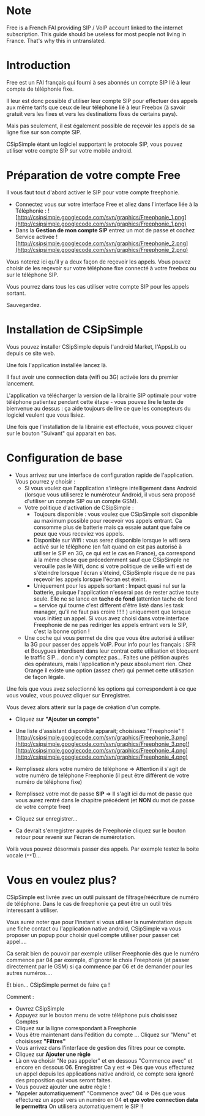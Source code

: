 # Note #

Free is a French FAI providing SIP / VoIP account linked to the internet subscription. This guide should be useless for most people not living in France. That's why this in untranslated.

# Introduction #

Free est un FAI français qui fourni à ses abonnés un compte SIP lié à leur compte de téléphonie fixe.

Il leur est donc possible d'utiliser leur compte SIP pour effectuer des appels aux même tarifs que ceux de leur téléphone lié à leur Freebox (à savoir gratuit vers les fixes et vers les destinations fixes de certains pays).

Mais pas seulement, il est également possible de reçevoir les appels de sa ligne fixe sur son compte SIP.

CSipSimple étant un logiciel supportant le protocole SIP, vous pouvez utiliser votre compte SIP sur votre mobile android.


# Préparation de votre compte Free #

Il vous faut tout d'abord activer le SIP pour votre compte freephonie.

  * Connectez vous sur votre interface Free et allez dans l'interface liée à la Téléphonie :
![http://csipsimple.googlecode.com/svn/graphics/Freephonie_1.png](http://csipsimple.googlecode.com/svn/graphics/Freephonie_1.png)
  * Dans la **Gestion de mon compte SIP** entrez un mot de passe et cochez Service activée
![http://csipsimple.googlecode.com/svn/graphics/Freephonie_2.png](http://csipsimple.googlecode.com/svn/graphics/Freephonie_2.png)

Vous noterez ici qu'il y a deux façon de reçevoir les appels. Vous pouvez choisir de les reçevoir sur votre téléphone fixe connecté à votre freebox ou sur le téléphone SIP.

Vous pourrez dans tous les cas utiliser votre compte SIP pour les appels sortant.

Sauvegardez.

# Installation de CSipSimple #
Vous pouvez installer CSipSimple depuis l'android Market, l'AppsLib ou depuis ce site web.

Une fois l'application installée lancez là.

Il faut avoir une connection data (wifi ou 3G) activée lors du premier lancement.

L'application va télécharger la version de la librairie SIP optimale pour votre téléphone patientez pendant cette étape - vous pouvez lire le texte de bienvenue au dessus : ça aide toujours de lire ce que les concepteurs du logiciel veulent que vous lisiez.

Une fois que l'installation de la librairie est effectuée, vous pouvez cliquer sur le bouton "Suivant" qui apparait en bas.

# Configuration de base #

  * Vous arrivez sur une interface de configuration rapide de l'application. Vous pourrez y choisir :
    * Si vous voulez que l'application s'intègre intelligement dans Android (lorsque vous utiliserez le numéroteur Android, il vous sera proposé d'utiliser un compte SIP ou un compte GSM).
    * Votre politique d'activation de CSipSimple :
      * Toujours disponible : vous voulez que CSipSimple soit disponible au maximum possible pour recevoir vos appels entrant. Ca consomme plus de batterie mais ça essaie autant que faire ce peux que vous receviez vos appels.
      * Disponible sur Wifi : vous serez disponible lorsque le wifi sera activé sur le téléphone (en fait quand on est pas autorisé à utiliser le SIP en 3G, ce qui est le cas en France), ça correspond à la même chose que précedemment sauf que CSipSimple ne verouille pas le Wifi, donc si votre politique de veille wifi est de s'éteindre lorsque l'écran s'éteind, CSipSimple risque de ne pas reçevoir les appels lorsque l'écran est éteint.
      * Uniquement pour les appels sortant : Impact quasi nul sur la batterie, puisque l'application n'esserai pas de rester active toute seule. Elle ne se lance en **tache de fond** (attention tache de fond = service qui tourne c'est different d'être listé dans les task manager, qu'il ne faut pas croire !!!!! ) uniquement que lorsque vous initiez un appel. Si vous avez choisi dans votre interface Freephonie de ne pas rediriger les appels entrant vers le SIP, c'est la bonne option !
    * Une coche qui vous permet de dire que vous être autorisé à utiliser la 3G pour passer des appels VoIP. Pour info pour les français : SFR et Bouygues interdisent dans leur contrat cette utilisation et bloquent le traffic SIP... donc n'y comptez pas... Faites une pétition auprès des opérateurs, mais l'application n'y peux absolument rien. Chez Orange il existe une option (assez cher) qui permet cette utilisation de façon légale.

Une fois que vous avez selectionné les options qui correspondent à ce que vous voulez, vous pouvez cliquer sur Enregistrer.

Vous devez alors atterir sur la page de création d'un compte.

  * Cliquez sur **"Ajouter un compte"**
  * Une liste d'assistant disponible apparait; choisissez "Freephonie"
![http://csipsimple.googlecode.com/svn/graphics/Freephonie_3.png](http://csipsimple.googlecode.com/svn/graphics/Freephonie_3.png)![http://csipsimple.googlecode.com/svn/graphics/Freephonie_4.png](http://csipsimple.googlecode.com/svn/graphics/Freephonie_4.png)

  * Remplissez alors votre numéro de téléphone => Attention il s'agit de votre numéro de téléphone Freephonie (il peut être différent de votre numéro de téléphone fixe)
  * Remplissez votre mot de passe **SIP** => Il s'agit ici du mot de passe que vous aurez rentré dans le chapitre précédent (et **NON** du mot de passe de votre compte free)
  * Cliquez sur enregistrer...
  * Ca devrait s'enregistrer auprès de Freephonie cliquez sur le bouton retour pour revenir sur l'écran de numérotation.

Voilà vous pouvez désormais passer des appels. Par exemple testez la boite vocale (`**`1)...


# Vous en voulez plus? #
CSipSimple est livrée avec un outil puissant de filtrage/réécriture de numéro de téléphone.
Dans le cas de freephonie ça peut être un outil très interessant à utiliser.

Vous aurez noter que pour l'instant si vous utiliser la numérotation depuis une fiche contact ou l'application native android, CSipSimple va vous proposer un popup pour choisir quel compte utiliser pour passer cet appel....

Ca serait bien de pouvoir par exemple utiliser Freephonie dès que le numéro commence par 04 par exemple, d'ignorer le choix Freephonie (et passer directement par le GSM) si ça commence par 06 et de demander pour les autres numéros....

Et bien... CSipSimple permet de faire ça !

Comment :
  * Ouvrez CSipSimple
  * Appuyez sur le bouton menu de votre téléphone puis choisissez Comptes
  * Cliquez sur la ligne correspondant à Freephonie
  * Vous être maintenant dans l'édition du compte ... Cliquez sur "Menu" et choisissez **"Filtres"**
  * Vous arrivez dans l'interface de gestion des filtres pour ce compte.
  * Cliquez sur **Ajouter une règle**
  * Là on va choisir "Ne pas appeler" et en dessous "Commence avec" et encore en dessous 06. Enregistrer
Ca y est => Dès que vous effecturez un appel depuis les applications native android, ce compte sera ignoré des proposition qui vous seront faites.
  * Vous pouvez ajouter une autre règle !
  * "Appeler automatiquement" "Commence avec" 04 => Dès que vous effecturez un appel vers un numéro en 04 **et que votre connection data le permettra** On utilisera automatiquement le SIP !!
